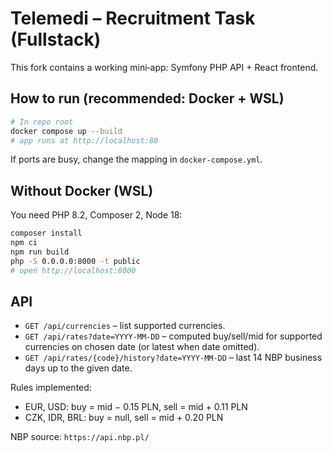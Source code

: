 # Telemedi – Recruitment Task (Fullstack)

This fork contains a working mini‑app: Symfony PHP API + React frontend.

## How to run (recommended: Docker + WSL)

```bash
# In repo root
docker compose up --build
# app runs at http://localhost:80
```

If ports are busy, change the mapping in `docker-compose.yml`.

## Without Docker (WSL)

You need PHP 8.2, Composer 2, Node 18:
```bash
composer install
npm ci
npm run build
php -S 0.0.0.0:8000 -t public
# open http://localhost:8000
```

## API

- `GET /api/currencies` – list supported currencies.
- `GET /api/rates?date=YYYY-MM-DD` – computed buy/sell/mid for supported currencies on chosen date (or latest when date omitted).
- `GET /api/rates/{code}/history?date=YYYY-MM-DD` – last 14 NBP business days up to the given date.

Rules implemented:
- EUR, USD: buy = mid − 0.15 PLN, sell = mid + 0.11 PLN
- CZK, IDR, BRL: buy = null, sell = mid + 0.20 PLN

NBP source: `https://api.nbp.pl/`
